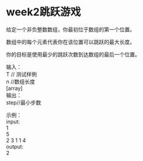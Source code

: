 # week2跳跃游戏

给定一个非负整数数组，你最初位于数组的第一个位置。

数组中的每个元素代表你在该位置可以跳跃的最大长度。

你的目标是使用最少的跳跃次数到达数组的最后一个位置。</br>

输入：</br>
T // 测试样例</br>
n //数组长度</br>
[array]</br>
输出：</br>
step//最小步数</br>

示例：</br>
input:</br>
1</br>
5</br>
2  3  1  1  4 </br>
output:</br>
2</br>

